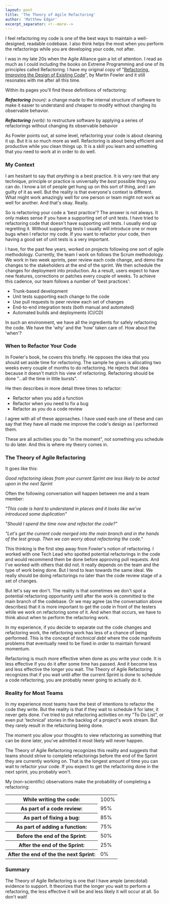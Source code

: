 ```yaml
---
layout: post
title: 'The Theory of Agile Refactoring'
author: 'Matthew Edgar'
excerpt_separator: <!--more-->
---
```


I feel refactoring my code is one of the best ways to maintain a well-designed, readable codebase. I also think helps the most when you perform the refactorings while you are developing your code, not after. 

<!--more-->

I was in my late 20s when the Agile Alliance gain a lot of attention. I read as much as I could including the books on Extreme Programming and one of its principles called Refactoring. I have my original copy of "[Refactoring, Improving the Design of Existing Code][book]", by Martin Fowler and it still resonates with me after all this time.

Within its pages you'll find these definitions of refactoring:

_**Refactoring** (noun)_: a change made to the internal structure of software to make it easier to understand and cheaper to modify without changing its observable behavior. 

_**Refactoring** (verb)_: to restructure software by applying a series of refactorings without changing its observable behavior

As Fowler points out, at some level, refactoring your code is about cleaning it up. But it is so much more as well. Refactoring is about being efficient and productive while you clean things up. It is a skill you learn and something that you need to work at in order to do well.

### My Context

I am hesitant to say that _anything_ is a best practice. It is very rare that any technique, principle or practice is universally the _best_ possible thing you can do. I know a lot of people get hung up on this sort of thing, and I am guilty of it as well. But the reality is that everyone's context is different. What might work amazingly well for one person or team might not work as well for another. And that's okay. Really. 

So is refactoring your code a 'best practice'? The answer is not always. It only makes sense if you have a supporting set of unit tests. I have tried to refactoring code that doesn't have supporting unit tests. I usually end up regretting it. Without supporting tests I usually will introduce one or more bugs when I refactor my code. If you want to refactor your code, then having a good set of unit tests is a very important.

I have, for the past few years, worked on projects following one sort of agile methodology. Currently, the team I work on follows the Scrum methodology. We work in two week sprints, peer review each code change, and demo the changes to the stakeholders at the end of the sprint. We  then schedule the changes for deployment into production. As a result, users expect to have new features, corrections or patches every couple of weeks. To achieve this cadence, our team follows a number of 'best practices':

- Trunk-based development
- Unit tests supporting each change to the code
- Use pull requests to peer review each set of changes
- End-to-end integration tests (both manual and automated)
- Automated builds and deployments (CI/CD)

In such an environment, we have all the ingredients for safely refactoring the code. We have the 'why' and the 'how' taken care of. How about the 'when'?

### When to Refactor Your Code

In Fowler's book, he covers this briefly. He opposes the idea that you should set aside time for refactoring. The sample he gives is allocating two weeks every couple of months to do refactoring. He rejects that idea because it doesn't match his view of refactoring. Refactoring should be done "...all the time in little bursts".

He then describes in more detail three times to refactor:

- Refactor when you add a function
- Refactor when you need to fix a bug
- Refactor as you do a code review

I agree with all of these approaches. I have used each one of these and can say that they have all made me improve the code's design as I performed them.

These are all activities you do "in the moment", not something you schedule to do later. And this is where my theory comes in.

### The Theory of Agile Refactoring

It goes like this:

_Good refactoring ideas from your current Sprint are less likely to be acted upon in the next Sprint_

Often the following conversation will happen between me and a team member:

_"This code is hard to understand in places and it looks like we've introduced some duplication"_

_"Should I spend the time now and refactor the code?"_

_"Let's get the current code merged into the main branch and in the hands of the test group. Then we can worry about refactoring the code."_

This thinking is the first step away from Fowler's notion of refactoring. I worked with one Tech Lead who spotted potential refactorings in the code and would recommend them be done before approving pull requests. And I've worked with others that did not. It really depends on the team and the type of work being done. But I tend to lean towards the same ideal. We really should be doing refactorings no later than the code review stage of a set of changes.

But let's say we don't. The reality is that sometimes we don't spot a potential refactoring opportunity until after the work is committed to the main branch of the codebase. Or we may agree (as the conversation above describes) that it is more important to get the code in front of the testers while we work on refactoring some of it. And when that occurs, we have to think about when to perform the refactoring work.

In my experience, if you decide to separate out the code changes and refactoring work, the refactoring work has less of a chance of being performed. This is the concept of _technical debt_ where the code manifests problems that eventually need to be fixed in order to maintain forward momentum. 

Refactoring is much more effective when done as you write your code. It is less effective if you do it after some time has passed. And it become less and less effective the longer you wait. The Theory of Agile Refactoring recognizes that if you wait until after the current Sprint is done to schedule a code refactoring, you are probably never going to actually do it.

### Reality for Most Teams

In my experience most teams have the best of intentions to refactor the code they write. But the reality is that if they wait to schedule it for later, it never gets done. I've tried to put refactoring activities on my "To Do List", or even put 'technical' stories in the backlog of a project's work stream. But they rarely result in the refactoring being done. 

The moment you allow your thoughts to view refactoring as something that can be done later, you've admitted it most likely will never happen. 

The Theory of Agile Refactoring recognizes this reality and suggests that teams should strive to complete refactorings before the end of the Sprint they are currently working on. That is the longest amount of time you can wait to refactor your code. If you expect to get the refactoring done in the next sprint, you probably won't. 

My (non-scientific) observations make the probability of completing a refactoring:

<table style="width: auto">
    <tr><th>While writing the code:</th><td>100%</td></tr>
    <tr><th>As part of a code review:</th><td>95%</td></tr>
    <tr><th>As part of fixing a bug:</th><td>85%</td></tr>
    <tr><th>As part of adding a function:</th><td>75%</td></tr>
    <tr><th>Before the end of the Sprint:</th><td>50%</td></tr>
    <tr><th>After the end of the Sprint:</th><td>25%</td></tr>
    <tr><th>After the end of the the next Sprint:</th><td>0%</td></tr>
</table>

### Summary

The Theory of Agile Refactoring is one that I have ample (anecdotal) evidence to support. It theorizes that the longer you wait to perform a refactoring, the less effective it will be and less likely it will occur at all. So don't wait!


[book]: https://refactoring.com/
